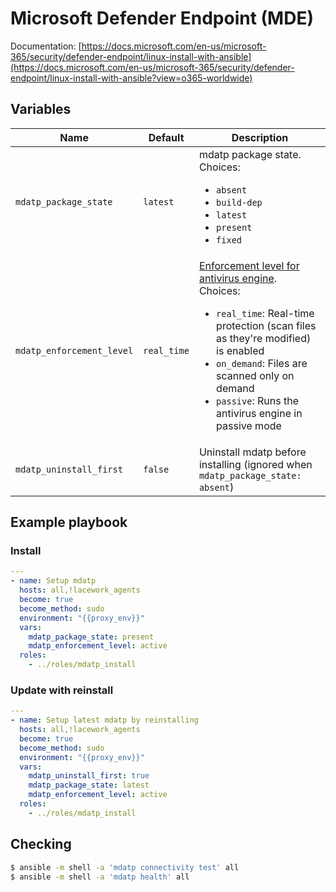 # Microsoft Defender Endpoint (MDE)

Documentation: [https://docs.microsoft.com/en-us/microsoft-365/security/defender-endpoint/linux-install-with-ansible](https://docs.microsoft.com/en-us/microsoft-365/security/defender-endpoint/linux-install-with-ansible?view=o365-worldwide)

## Variables

| Name | Default | Description |
|-|-|-|
| `mdatp_package_state` | `latest` | mdatp package state.<br>Choices:<ul><li>`absent`</li><li>`build-dep`</li><li>`latest`</li><li>`present`</li><li>`fixed`</li></ul> |
| `mdatp_enforcement_level` | `real_time` | [Enforcement level for antivirus engine](https://learn.microsoft.com/en-us/microsoft-365/security/defender-endpoint/linux-preferences?view=o365-worldwide#enforcement-level-for-antivirus-engine).<br>Choices:<ul><li>`real_time`: Real-time protection (scan files as they're modified) is enabled</li><li>`on_demand`: Files are scanned only on demand</li><li>`passive`: Runs the antivirus engine in passive mode</li></ul> |
| `mdatp_uninstall_first` | `false` | Uninstall mdatp before installing (ignored when `mdatp_package_state: absent`) |

## Example playbook

### Install

```yaml
---
- name: Setup mdatp
  hosts: all,!lacework_agents
  become: true
  become_method: sudo
  environment: "{{proxy_env}}"
  vars:
    mdatp_package_state: present
    mdatp_enforcement_level: active
  roles:
    - ../roles/mdatp_install
```

### Update with reinstall

```yaml
---
- name: Setup latest mdatp by reinstalling
  hosts: all,!lacework_agents
  become: true
  become_method: sudo
  environment: "{{proxy_env}}"
  vars:
    mdatp_uninstall_first: true
    mdatp_package_state: latest
    mdatp_enforcement_level: active
  roles:
    - ../roles/mdatp_install
```

## Checking

```bash
$ ansible -m shell -a 'mdatp connectivity test' all
$ ansible -m shell -a 'mdatp health' all
```
